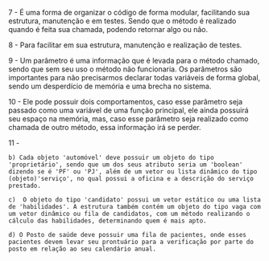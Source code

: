 7 - É uma forma de organizar o código de forma modular, facilitando sua estrutura, manutenção e em testes. Sendo que o método é realizado quando é feita sua chamada, podendo retornar algo ou não.
 
8 - Para facilitar em sua estrutura, manutenção e realização de testes.
 
9 - Um parâmetro é uma informação que é levada para o método chamado, sendo que sem seu uso o método não funcionaria. Os parâmetros são importantes para não precisarmos declarar todas variáveis de forma global, sendo um desperdício de memória e uma brecha no sistema.
 
10 - Ele pode possuir dois comportamentos, caso esse parâmetro seja passado como uma variável de uma função principal, ele ainda possuirá seu espaço na memória, mas, caso esse parâmetro seja realizado como chamada de outro método, essa informação irá se perder.
 
11 -
   
    b) Cada objeto 'automóvel' deve possuir um objeto do tipo 'proprietário', sendo que um dos seus atributo seria um 'boolean' dizendo se é 'PF' ou 'PJ', além de um vetor ou lista dinâmico do tipo (objeto)'serviço', no qual possui a oficina e a descrição do serviço prestado.
 
    c)  O objeto do tipo 'candidato' possui um vetor estático ou uma lista de 'habilidades'. A estrutura também contém um objeto do tipo vaga com um vetor dinâmico ou fila de candidatos, com um método realizando o cálculo das habilidades, determinando quem é mais apto.
 
    d) O Posto de saúde deve possuir uma fila de pacientes, onde esses pacientes devem levar seu prontuário para a verificação por parte do posto em relação ao seu calendário anual.